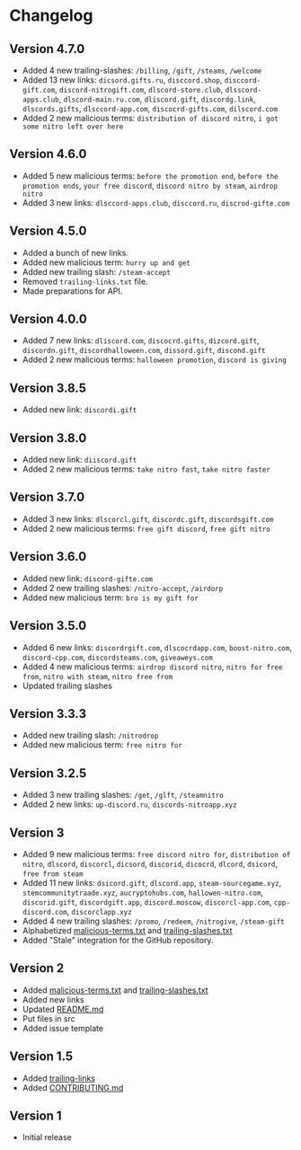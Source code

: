 # Changelog

## Version 4.7.0
- Added 4 new trailing-slashes: `/billing`, `/gift`, `/steams`, `/welcome`
- Added 13 new links: `dicsord.gifts.ru`, `disccord.shop`, `disccord-gift.com`, `discord-nitrogift.com`, `dlscord-store.club`, `dlsscord-apps.club`, `dlscord-main.ru.com`, `dliscord.gift`, `discordg.link`, `dlscords.gifts`, `dlsccord-app.com`, `discocrd-gifts.com`, `dilscord.com`
- Added 2 new malicious terms: `distribution of discord nitro`, `i got some nitro left over here`

## Version 4.6.0
- Added 5 new malicious terms: `before the promotion end`, `before the promotion ends`, `your free discord`, `discord nitro by steam`, `airdrop nitro`
- Added 3 new links: `dlsccord-apps.club`, `disccord.ru`, `discrod-gifte.com`

## Version 4.5.0
- Added a bunch of new links.
- Added new malicious term: `hurry up and get`
- Added new trailing slash: `/steam-accept`
- Removed `trailing-links.txt` file.
- Made preparations for API.

## Version 4.0.0
- Added 7 new links: `dliscord.com`, `discocrd.gifts`, `dizcord.gift`, `discordn.gift`, `discordhalloween.com`, `dissord.gift`, `discond.gift`
- Added 2 new malicious terms: `halloween promotion`, `discord is giving`

## Version 3.8.5
- Added new link: `discordi.gift`

## Version 3.8.0
- Added new link: `diiscord.gift`
- Added 2 new malicious terms: `take nitro fast`, `take nitro faster`

## Version 3.7.0
- Added 3 new links: `dlscorcl.gift`, `discordc.gift`, `discordsgift.com`
- Added 2 new malicious terms: `free gift discord`, `free gift nitro`

## Version 3.6.0
- Added new link: `discord-gifte.com`
- Added 2 new trailing slashes: `/nitro-accept`, `/airdorp`
- Added new malicious term: `bro is my gift for`

## Version 3.5.0
- Added 6 new links: `discordrgift.com`, `dlscocrdapp.com`, `boost-nitro.com`, `discord-cpp.com`, `discordsteams.com`, `giveaweys.com`
- Added 4 new malicious terms: `airdrop discord nitro`, `nitro for free from`, `nitro with steam`, `nitro free from`
- Updated trailing slashes

## Version 3.3.3
- Added new trailing slash: `/nitrodrop`
- Added new malicious term: `free nitro for`

## Version 3.2.5
- Added 3 new trailing slashes: `/get`, `/glft`, `/steamnitro`
- Added 2 new links:  `up-discord.ru`, `discords-nitroapp.xyz`

## Version 3
- Added 9 new malicious terms: `free discord nitro for`, `distribution of nitro`, `dlscord`, `discorcl`, `dicsord`, `discorid`, `dicocrd`, `dlcord`, `dsicord`, `free from steam`
- Added 11 new links: `dsicord.gift`, `dlscord.app`, `steam-sourcegame.xyz`, `stemcommunitytraade.xyz`, `aucryptohubs.com`, `hallowen-nitro.com`, `discorid.gift`, `discordgift.app`, `discord.moscow`, `discorcl-app.com`, `cpp-discord.com`, `discorclapp.xyz`
- Added 4 new trailing slashes: `/promo`, `/redeem`, `/nitrogive`, `/steam-gift`
- Alphabetized [malicious-terms.txt](./malicious-terms.txt) and [trailing-slashes.txt](./trailing-slashes.txt)
- Added "Stale" integration for the GitHub repository.

## Version 2
- Added [malicious-terms.txt](./malicious-terms.txt) and [trailing-slashes.txt](./trailing-slashes)
- Added new links
- Updated [README.md](/README.md)
- Put files in src
- Added issue template

## Version 1.5
- Added [trailing-links](./trailing-links.txt)
- Added [CONTRIBUTING.md](/CONTRIBUTING.md)

## Version 1
- Initial release
